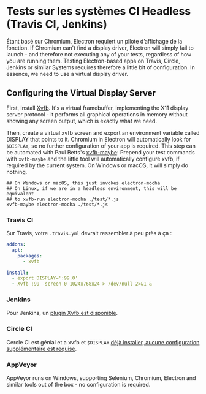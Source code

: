 # Tests sur les systèmes CI Headless (Travis CI, Jenkins)

Étant basé sur Chromium, Electron requiert un pilote d’affichage de la fonction. If Chromium can't find a display driver, Electron will simply fail to launch - and therefore not executing any of your tests, regardless of how you are running them. Testing Electron-based apps on Travis, Circle, Jenkins or similar Systems requires therefore a little bit of configuration. In essence, we need to use a virtual display driver.

## Configuring the Virtual Display Server

First, install [Xvfb](https://en.wikipedia.org/wiki/Xvfb). It's a virtual framebuffer, implementing the X11 display server protocol - it performs all graphical operations in memory without showing any screen output, which is exactly what we need.

Then, create a virtual xvfb screen and export an environment variable called DISPLAY that points to it. Chromium in Electron will automatically look for `$DISPLAY`, so no further configuration of your app is required. This step can be automated with Paul Betts's [xvfb-maybe](https://github.com/paulcbetts/xvfb-maybe): Prepend your test commands with `xvfb-maybe` and the little tool will automatically configure xvfb, if required by the current system. On Windows or macOS, it will simply do nothing.

    ## On Windows or macOS, this just invokes electron-mocha
    ## On Linux, if we are in a headless environment, this will be equivalent
    ## to xvfb-run electron-mocha ./test/*.js
    xvfb-maybe electron-mocha ./test/*.js
    

### Travis CI

Sur Travis, votre `.travis.yml` devrait ressembler à peu près à ça :

```yml
addons:
  apt:
    packages:
      - xvfb

install:
  - export DISPLAY=':99.0'
  - Xvfb :99 -screen 0 1024x768x24 > /dev/null 2>&1 &
```

### Jenkins

Pour Jenkins, un [plugin Xvfb est disponible](https://wiki.jenkins-ci.org/display/JENKINS/Xvfb+Plugin).

### Circle CI

Cercle CI est génial et a xvfb et `$DISPLAY` [ déjà installer, aucune configuration supplémentaire est requise](https://circleci.com/docs/environment#browsers).

### AppVeyor

AppVeyor runs on Windows, supporting Selenium, Chromium, Electron and similar tools out of the box - no configuration is required.
